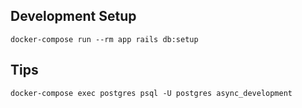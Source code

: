 

## Development Setup
    docker-compose run --rm app rails db:setup


## Tips
    docker-compose exec postgres psql -U postgres async_development

